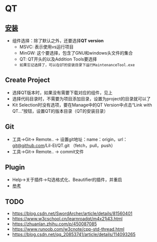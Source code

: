 # QT

## [安装](https://www.qt.io/download)

- 组件选择：除了默认之外，还要选择**QT version**
    - MSVC: 表示使用vs运行项目
    - MinGW: 这个要选择，包含了GNU和windows头文件的集合
    - QT: QT开头的以及Addition Tools要选择
    - `如果忘记选择了，可以在QT的安装目录下运行MaintenanceTool.exe`

## Create Project

- 选择QT版本时，如果没有需要下载对应的组件，见上
- 选择代码目录时，不需要为项目添加目录，设置为project的目录就可以了
- Kit Selection时没有选项，要在Manage中的QT Version中点击“Link with QT...”按钮，设置QT的版本目录（QT的安装目录）

## Git

- 工具->Git-> Remote.. -> 设置git地址：name：origin，url：git@github.com/Lil-El/QT.git （fetch，pull，push）
- 工具->Git-> Remote.. -> commit文件

## Plugin

- Help->关于插件->勾选格式化、Beautifier的插件，并重启
- [参考](https://blog.csdn.net/qq_35976351/article/details/85037645)

## TODO

- https://blog.csdn.net/SwordArcher/article/details/81560401
- https://www.w3cschool.cn/learnroadqt/m4x21j43.html
- https://zhuanlan.zhihu.com/p/450087085
- https://www.runoob.com/w3cnote/cpp-std-thread.html
- https://blog.csdn.net/qq_20853741/article/details/114093265
